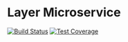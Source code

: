 # Layer Microservice

[![Build Status](https://travis-ci.org/Skydipper/layer.svg?branch=master)](https://travis-ci.org/Skydipper/layer)
[![Test Coverage](https://api.codeclimate.com/v1/badges/f92a5ae6a9cda88da6b5/test_coverage)](https://codeclimate.com/github/Skydipper/layer/test_coverage)
